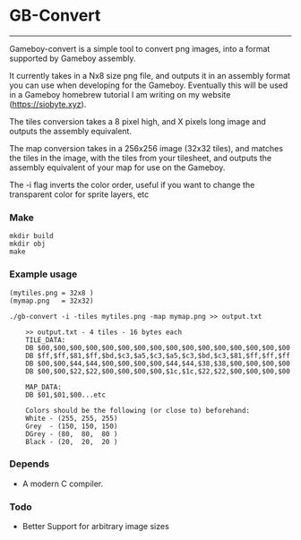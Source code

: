 # GB-Convert
---
Gameboy-convert is a simple tool to convert png images, into a format supported by Gameboy assembly.


It currently takes in a Nx8 size png file, and outputs it in an assembly format you can use when developing for the
Gameboy.  Eventually this will be used in a Gameboy homebrew tutorial I am writing on my website (https://siobyte.xyz).

The tiles conversion takes a 8 pixel high, and X pixels long image and outputs the assembly equivalent.

The map conversion takes in a 256x256 image (32x32 tiles), and matches the tiles in the image, with the tiles from
your tilesheet, and outputs the assembly equivalent of your map for use on the Gameboy.

The -i flag inverts the color order, useful if you want to change the transparent color for sprite layers, etc

### Make
```
mkdir build
mkdir obj
make
```

### Example usage
```
(mytiles.png = 32x8 )
(mymap.png   = 32x32)

./gb-convert -i -tiles mytiles.png -map mymap.png >> output.txt

    >> output.txt - 4 tiles - 16 bytes each
    TILE_DATA:
    DB $00,$00,$00,$00,$00,$00,$00,$00,$00,$00,$00,$00,$00,$00,$00,$00
    DB $ff,$ff,$81,$ff,$bd,$c3,$a5,$c3,$a5,$c3,$bd,$c3,$81,$ff,$ff,$ff
    DB $00,$00,$44,$44,$00,$00,$00,$00,$44,$44,$38,$38,$00,$00,$00,$00
    DB $00,$00,$22,$22,$00,$00,$00,$00,$1c,$1c,$22,$22,$00,$00,$00,$00
	
    MAP_DATA:
    DB $01,$01,$00...etc

    Colors should be the following (or close to) beforehand:
    White - (255, 255, 255)
    Grey  - (150, 150, 150)
    DGrey - (80,  80,  80 )
    Black - (20,  20,  20 )
```


### Depends
- A modern C compiler.


### Todo
- Better Support for arbitrary image sizes
